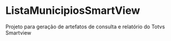 # ListaMunicipiosSmartView
Projeto para geração de artefatos de consulta e relatório do Totvs Smartview
